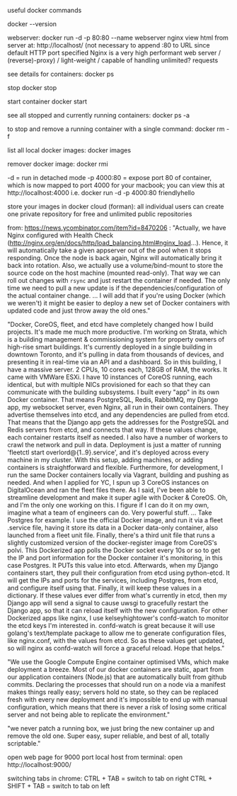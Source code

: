 
useful docker commands

docker --version

webserver:
docker run -d -p 80:80 --name webserver nginx
view html from server at: http://localhost/
(not necessary to append :80 to URL since default HTTP port specified
Nginx is a very high performant web server / (reverse)-proxy) / light-weight / capable of handling unlimited? requests


see details for containers:
docker ps

stop <container name>
docker stop <container name>

start container
docker start <container name>

see all stopped and currently running containers:
docker ps -a

to stop and remove a running container with a single command:
docker rm -f <container name>

list all local docker images:
docker images

remover docker image:
docker rmi <image name>

-d = run in detached mode
-p 4000:80 = expose port 80 of container, which is now mapped to port 4000 for your macbook; you can view this at http://localhost:4000
i.e. docker run -d -p 4000:80 friendlyhello

store your images in docker cloud (forman):  all individual users can create one private repository for free and unlimited public repositories


	
from: https://news.ycombinator.com/item?id=8470206 :
"Actually, we have Nginx configured with Health Check (http://nginx.org/en/docs/http/load_balancing.html#nginx_load...). Hence, it will automatically take a given appserver out of the pool when it stops responding. Once the node is back again, Nginx will automatically bring it back into rotation.  Also, we actually use a volume/bind-mount to store the source code on the host machine (mounted read-only). That way we can roll out changes with `rsync` and just restart the container if needed.  The only time we need to pull a new update is if the dependencies/configuration of the actual container change. ... I will add that if you're using Docker (which we weren't) it might be easier to deploy a new set of Docker containers with updated code and just throw away the old ones."

"Docker, CoreOS, fleet, and etcd have completely changed how I build projects. It's made me much more productive.
I'm working on Strata, which is a building management & commissioning system for property owners of high-rise smart buildings. It's currently deployed in a single building in downtown Toronto, and it's pulling in data from thousands of devices, and presenting it in real-time via an API and a dashboard.  So in this building, I have a massive server. 2 CPUs, 10 cores each, 128GB of RAM, the works. It came with VMWare ESXi.  I have 10 instances of CoreOS running, each identical, but with multiple NICs provisioned for each so that they can communicate with the building subsystems. I built every "app" in its own Docker container. That means PostgreSQL, Redis, RabbitMQ, my Django app, my websocket server, even Nginx, all run in their own containers. They advertise themselves into etcd, and any dependencies are pulled from etcd. That means that the Django app gets the addresses for the PostgreSQL and Redis servers from etcd, and connects that way. If these values change, each container restarts itself as needed.  I also have a number of workers to crawl the network and pull in data. Deployment is just a matter of running 'fleetctl start overlord@{1..9}.service', and it's deployed across every machine in my cluster.  With this setup, adding machines, or adding containers is straightforward and flexible.  Furthermore, for development, I run the same Docker containers locally via Vagrant, building and pushing as needed. And when I applied for YC, I spun up 3 CoreOS instances on DigitalOcean and ran the fleet files there.  As I said, I've been able to streamline development and make it super agile with Docker & CoreOS. Oh, and I'm the only one working on this. I figure if I can do it on my own, imagine what a team of engineers can do.  Very powerful stuff. ... Take Postgres for example. I use the official Docker image, and run it via a fleet .service file, having it store its data in a Docker data-only container, also launched from a fleet unit file. Finally, there's a third unit file that runs a slightly customized version of the docker-register image from CoreOS's polvi. This Dockerized app polls the Docker socket every 10s or so to get the IP and port information for the Docker container it's monitoring, in this case Postgres. It PUTs this value into etcd.
Afterwards, when my Django containers start, they pull their configuration from etcd using python-etcd. It will get the IPs and ports for the services, including Postgres, from etcd, and configure itself using that. Finally, it will keep these values in a dictionary. If these values ever differ from what's currently in etcd, then my Django app will send a signal to cause uwsgi to gracefully restart the Django app, so that it can reload itself with the new configuration.
For other Dockerized apps like nginx, I use kelseyhightower's confd-watch to monitor the etcd keys I'm interested in. confd-watch is great because it will use golang's text/template package to allow me to generate configuration files, like nginx.conf, with the values from etcd. So as these values get updated, so will nginx as confd-watch will force a graceful reload.
Hope that helps."

"We use the Google Compute Engine container optimised VMs, which make deployment a breeze. Most of our docker containers are static, apart from our application containers (Node.js) that are automatically built from github commits. Declaring the processes that should run on a node via a manifest makes things really easy; servers hold no state, so they can be replaced fresh with every new deployment and it's impossible to end up with manual configuration, which means that there is never a risk of losing some critical server and not being able to replicate the environment."

"we never patch a running box, we just bring the new container up and remove the old one. Super easy, super reliable, and best of all, totally scriptable."



open web page for 9000 port local host from terminal:
open http://localhost:9000/





switching tabs in chrome:
CTRL + TAB = switch to tab on right
CTRL + SHIFT + TAB = switch to tab on left
